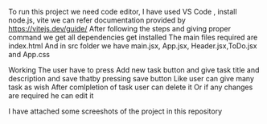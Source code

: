 To run this project we need code editor, I have used VS Code , install node.js, vite we can refer documentation provided by https://vitejs.dev/guide/
After following the steps and giving proper command we get all dependencies get installed 
The main files required are index.html
And in src folder we have main.jsx, App.jsx, Header.jsx,ToDo.jsx and App.css


Working
The user have to press Add new task button and give task title and description and save thatby pressing save button
Like user can give many task as wish
After comlpletion of task user can delete it
Or if any changes are required he can edit it

I have attached some screeshots of the project in this repository


